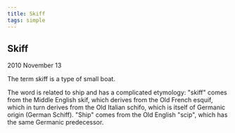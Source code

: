 ```yaml
---
title: Skiff
tags: simple
---
```

<h2>Skiff</h2>
<p>
  2010 November 13
</p>
<p>
The term skiff is a type of small boat.
</p>
<p>
The word is related to ship and has a complicated etymology: "skiff" comes from the Middle English skif, which derives from the Old French esquif, which in turn derives from the Old Italian schifo, which is itself of Germanic origin (German Schiff). "Ship" comes from the Old English "scip", which has the same Germanic predecessor.
</p>
